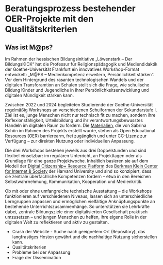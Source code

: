 # Beratungsprozess bestehender OER-Projekte mit den Qualitätskriterien

## Was ist M@ps?

Im Rahmen der hessischen Bildungsinitiative „Löwenstark – Der BildungsKICK“ hat die Professur für Religionspädagogik und Mediendidaktik der Goethe-Universität Frankfurt ein innovatives Workshop-Format entwickelt: „M@PS – Medienkompetenz erweitern, Persönlichkeit stärken“. Vor dem Hintergrund des rasanten technologischen Wandels und der digitalen Transforamtion an Schulen stellt sich die Frage, wie  schulische Bildung Kinder und Jugendliche in ihrer Persönlichkeitsentwicklung und digitalen Mündigkeit stärken kann.

Zwischen 2022 und 2024 begleiteten Studierende der Goethe-Universität regelmäßig Workshops an verschiedenen Schulformen der Sekundarstufe I. Ziel ist es, junge Menschen nicht nur technisch fit zu machen, sondern ihre Reflexionsfähigkeit, Urteilsbildung und ihr verantwortungsbewusstes Handeln im digitalen Raum zu fördern. Die [Materialien](https://moodle-connect.s.studiumdigitale.uni-frankfurt.de/moodle/course/view.php?id=57), die von Sabrina Schön im Rahmen des Projekts erstellt wurde, stehen als Open Educational Resources (OER) barrierearm, frei zugänglich und unter CC-Lizenz zur Verfügung – zur direkten Nutzung oder individuellen Anpassung.

Die drei Workshops bestehen jeweils aus drei Doppelstunden und sind flexibel einsetzbar: im regulären Unterricht, an Projekttagen oder als Grundlage für eine ganze Projektwoche. Inhaltlich basieren sie auf dem Modell der [Digital Citizenship+ Resource Platform](https://dcrp.berkman.harvard.edu/) des [Berkman Klein Center for Internet & Society](https://cyber.harvard.edu/) der Harvard University und sind so konzipiert, dass sie zentrale überfachliche Kompetenzen fördern – etwa in den Bereichen Selbstwahrnehmung, Kommunikation, Kooperation und Medienkritik.

Ob mit oder ohne umfangreiche technische Ausstattung – die Workshops funktionieren auf verschiedenen Niveaus, lassen sich an unterschiedliche Lerngruppen anpassen und ermöglichen vielfältige Anknüpfungspunkte an bestehende Unterrichtszusammenhänge. So unterstützen sie Lehrkräfte dabei, zentrale Bildungsziele einer digitalisierten Gesellschaft praktisch umzusetzen – und jungen Menschen zu helfen, ihre eigene Rolle in der digitalen Welt zu reflektieren und aktiv zu gestalten. 

- Crash der Website - Suche nach geeignetem Ort (Repository), das langfrastiges Hosten gewährt und die nachhaltige Nutzung sicherstellen kann. 
- Qualitätskriterien
- Probleme bei der Anpassung 
- Frage der Dissemination
